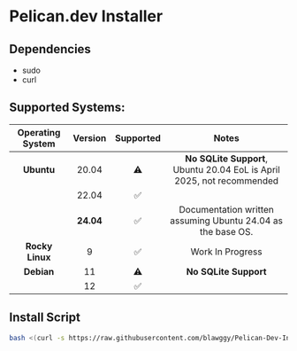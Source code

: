 # Pelican.dev Installer

## Dependencies

- sudo
- curl

## Supported Systems:

| Operating System | Version | Supported | Notes |
|:----------------:|:-------:|:---------:|:------:|
| **Ubuntu**       | 20.04   | ⚠️︎       | **No SQLite Support**, Ubuntu 20.04 EoL is April 2025, not recommended |
|                  | 22.04   | ✅︎       |        |
|                  | **24.04** | ✅︎     | Documentation written assuming Ubuntu 24.04 as the base OS. |
| **Rocky Linux**  | 9       | ✅︎       |  Work In Progress     |
| **Debian**       | 11      | ⚠️       | **No SQLite Support** |
|                  | 12      | ✅︎       |        |

## Install Script

```bash
bash <(curl -s https://raw.githubusercontent.com/blawggy/Pelican-Dev-Installer/main/Pelican_Installer.sh)
```
